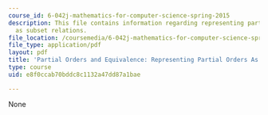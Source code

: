 ```yaml
---
course_id: 6-042j-mathematics-for-computer-science-spring-2015
description: This file contains information regarding representing partial orders
  as subset relations.
file_location: /coursemedia/6-042j-mathematics-for-computer-science-spring-2015/e8f0ccab70bddc8c1132a47dd87a1bae_MIT6_042JS15_ReprsentPrtal.pdf
file_type: application/pdf
layout: pdf
title: 'Partial Orders and Equivalence: Representing Partial Orders As Subset Relations'
type: course
uid: e8f0ccab70bddc8c1132a47dd87a1bae

---
```

None